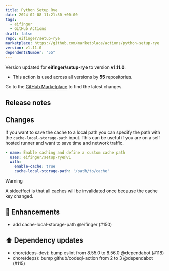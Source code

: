 ```yaml
---
title: Python Setup Rye
date: 2024-02-08 11:21:30 +00:00
tags:
  - eifinger
  - GitHub Actions
draft: false
repo: eifinger/setup-rye
marketplace: https://github.com/marketplace/actions/python-setup-rye
version: v1.11.0
dependentsNumber: "55"
---
```



Version updated for **eifinger/setup-rye** to version **v1.11.0**.
- This action is used across all versions by **55** repositories.

Go to the [GitHub Marketplace](https://github.com/marketplace/actions/python-setup-rye) to find the latest changes.

## Release notes

## Changes

If you want to save the cache to a local path you can specify the path with the `cache-local-storage-path` input.
This can be useful if you are on a self hosted runner and want to save time and network traffic.

```yaml
- name: Enable caching and define a custom cache path
  uses: eifinger/setup-rye@v1
  with:
    enable-cache: true
    cache-local-storage-path: '/path/to/cache'
```
> [!WARNING]  
> A sideeffect is that all caches will be invalidated once because the cache key changed.

## 🚀 Enhancements

- add cache-local-storage-path @eifinger (#150)

## ⬆️ Dependency updates

- chore(deps-dev): bump eslint from 8.55.0 to 8.56.0 @dependabot (#118)
- chore(deps): bump github/codeql-action from 2 to 3 @dependabot (#115)

